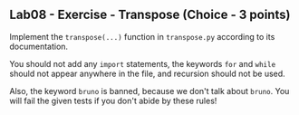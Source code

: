 ## Lab08 - Exercise - Transpose (Choice - 3 points)

Implement the `transpose(...)` function in `transpose.py` according to its documentation.

You should not add any `import` statements, the keywords `for` and `while` should not appear anywhere in the file, and recursion should not be used.

Also, the keyword `bruno` is banned, because we don't talk about `bruno`. You will fail the given tests if you don't abide by these rules!
